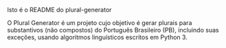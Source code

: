Isto é o README do plural-generator

O Plural Generator é um projeto cujo objetivo é gerar plurais para substantivos (não compostos) do Português Brasileiro (PB), incluindo suas exceções, usando algoritmos linguísticos escritos em Python 3.
